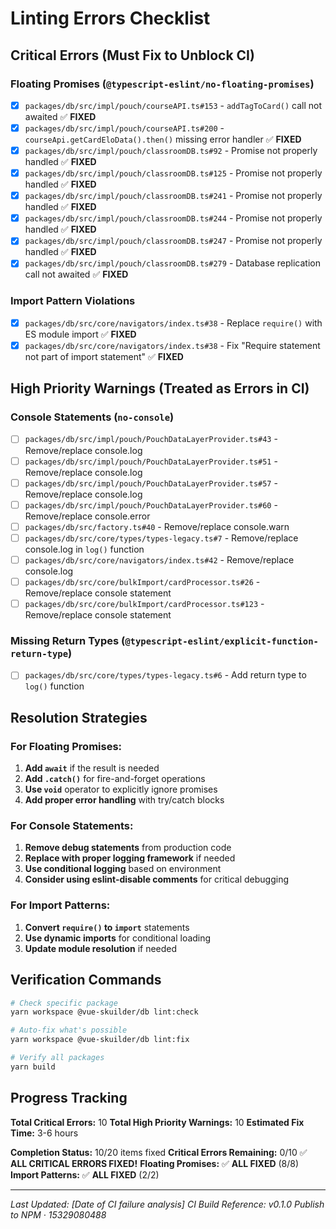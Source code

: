 # Linting Errors Checklist

## Critical Errors (Must Fix to Unblock CI)

### Floating Promises (`@typescript-eslint/no-floating-promises`)
- [x] `packages/db/src/impl/pouch/courseAPI.ts#153` - `addTagToCard()` call not awaited ✅ **FIXED**
- [x] `packages/db/src/impl/pouch/courseAPI.ts#200` - `courseApi.getCardEloData().then()` missing error handler ✅ **FIXED**
- [x] `packages/db/src/impl/pouch/classroomDB.ts#92` - Promise not properly handled ✅ **FIXED**
- [x] `packages/db/src/impl/pouch/classroomDB.ts#125` - Promise not properly handled ✅ **FIXED**
- [x] `packages/db/src/impl/pouch/classroomDB.ts#241` - Promise not properly handled ✅ **FIXED**
- [x] `packages/db/src/impl/pouch/classroomDB.ts#244` - Promise not properly handled ✅ **FIXED**
- [x] `packages/db/src/impl/pouch/classroomDB.ts#247` - Promise not properly handled ✅ **FIXED**
- [x] `packages/db/src/impl/pouch/classroomDB.ts#279` - Database replication call not awaited ✅ **FIXED**

### Import Pattern Violations
- [x] `packages/db/src/core/navigators/index.ts#38` - Replace `require()` with ES module import ✅ **FIXED**
- [x] `packages/db/src/core/navigators/index.ts#38` - Fix "Require statement not part of import statement" ✅ **FIXED**

## High Priority Warnings (Treated as Errors in CI)

### Console Statements (`no-console`)
- [ ] `packages/db/src/impl/pouch/PouchDataLayerProvider.ts#43` - Remove/replace console.log
- [ ] `packages/db/src/impl/pouch/PouchDataLayerProvider.ts#51` - Remove/replace console.log
- [ ] `packages/db/src/impl/pouch/PouchDataLayerProvider.ts#57` - Remove/replace console.log
- [ ] `packages/db/src/impl/pouch/PouchDataLayerProvider.ts#60` - Remove/replace console.error
- [ ] `packages/db/src/factory.ts#40` - Remove/replace console.warn
- [ ] `packages/db/src/core/types/types-legacy.ts#7` - Remove/replace console.log in `log()` function
- [ ] `packages/db/src/core/navigators/index.ts#42` - Remove/replace console.log
- [ ] `packages/db/src/core/bulkImport/cardProcessor.ts#26` - Remove/replace console statement
- [ ] `packages/db/src/core/bulkImport/cardProcessor.ts#123` - Remove/replace console statement

### Missing Return Types (`@typescript-eslint/explicit-function-return-type`)
- [ ] `packages/db/src/core/types/types-legacy.ts#6` - Add return type to `log()` function

## Resolution Strategies

### For Floating Promises:
1. **Add `await`** if the result is needed
2. **Add `.catch()`** for fire-and-forget operations  
3. **Use `void`** operator to explicitly ignore promises
4. **Add proper error handling** with try/catch blocks

### For Console Statements:
1. **Remove debug statements** from production code
2. **Replace with proper logging framework** if needed
3. **Use conditional logging** based on environment
4. **Consider using eslint-disable comments** for critical debugging

### For Import Patterns:
1. **Convert `require()` to `import`** statements
2. **Use dynamic imports** for conditional loading
3. **Update module resolution** if needed



## Verification Commands

```bash
# Check specific package
yarn workspace @vue-skuilder/db lint:check

# Auto-fix what's possible
yarn workspace @vue-skuilder/db lint:fix

# Verify all packages
yarn build
```

## Progress Tracking

**Total Critical Errors:** 10
**Total High Priority Warnings:** 10
**Estimated Fix Time:** 3-6 hours

**Completion Status:** 10/20 items fixed
**Critical Errors Remaining:** 0/10 ✅ **ALL CRITICAL ERRORS FIXED!**
**Floating Promises:** ✅ **ALL FIXED** (8/8)
**Import Patterns:** ✅ **ALL FIXED** (2/2)

---

*Last Updated: [Date of CI failure analysis]*
*CI Build Reference: v0.1.0 Publish to NPM · 15329080488*